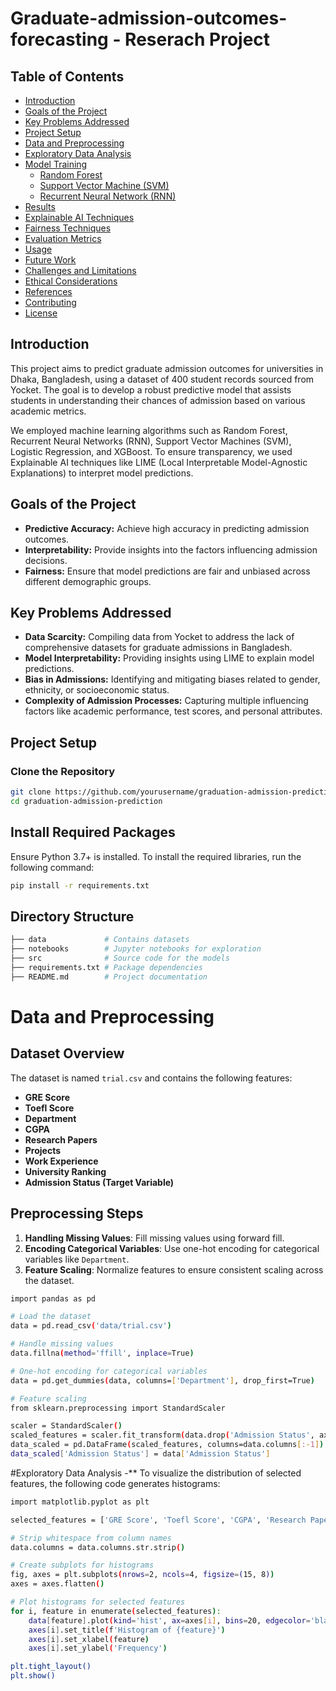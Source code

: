# Graduate-admission-outcomes-forecasting - Reserach Project



## Table of Contents
- [Introduction](#introduction)
- [Goals of the Project](#goals-of-the-project)
- [Key Problems Addressed](#key-problems-addressed)
- [Project Setup](#project-setup)
- [Data and Preprocessing](#data-and-preprocessing)
- [Exploratory Data Analysis](#exploratory-data-analysis)
- [Model Training](#model-training)
  - [Random Forest](#random-forest)
  - [Support Vector Machine (SVM)](#support-vector-machine-svm)
  - [Recurrent Neural Network (RNN)](#recurrent-neural-network-rnn)
- [Results](#results)
- [Explainable AI Techniques](#explainable-ai-techniques)
- [Fairness Techniques](#fairness-techniques)
- [Evaluation Metrics](#evaluation-metrics)
- [Usage](#usage)
- [Future Work](#future-work)
- [Challenges and Limitations](#challenges-and-limitations)
- [Ethical Considerations](#ethical-considerations)
- [References](#references)
- [Contributing](#contributing)
- [License](#license)

## Introduction

This project aims to predict graduate admission outcomes for universities in Dhaka, Bangladesh, using a dataset of 400 student records sourced from Yocket. The goal is to develop a robust predictive model that assists students in understanding their chances of admission based on various academic metrics.

We employed machine learning algorithms such as Random Forest, Recurrent Neural Networks (RNN), Support Vector Machines (SVM), Logistic Regression, and XGBoost. To ensure transparency, we used Explainable AI techniques like LIME (Local Interpretable Model-Agnostic Explanations) to interpret model predictions.

## Goals of the Project
- **Predictive Accuracy:** Achieve high accuracy in predicting admission outcomes.
- **Interpretability:** Provide insights into the factors influencing admission decisions.
- **Fairness:** Ensure that model predictions are fair and unbiased across different demographic groups.

## Key Problems Addressed
- **Data Scarcity:** Compiling data from Yocket to address the lack of comprehensive datasets for graduate admissions in Bangladesh.
- **Model Interpretability:** Providing insights using LIME to explain model predictions.
- **Bias in Admissions:** Identifying and mitigating biases related to gender, ethnicity, or socioeconomic status.
- **Complexity of Admission Processes:** Capturing multiple influencing factors like academic performance, test scores, and personal attributes.

## Project Setup

### Clone the Repository
```bash
git clone https://github.com/yourusername/graduation-admission-prediction.git
cd graduation-admission-prediction
```

## Install Required Packages
Ensure Python 3.7+ is installed. To install the required libraries, run the following command:

```bash
pip install -r requirements.txt
```
## Directory Structure
```bash
├── data             # Contains datasets
├── notebooks        # Jupyter notebooks for exploration
├── src              # Source code for the models
├── requirements.txt # Package dependencies
├── README.md        # Project documentation
```

# Data and Preprocessing

## Dataset Overview
The dataset is named `trial.csv` and contains the following features:

- **GRE Score**
- **Toefl Score**
- **Department**
- **CGPA**
- **Research Papers**
- **Projects**
- **Work Experience**
- **University Ranking**
- **Admission Status (Target Variable)**

## Preprocessing Steps

1. **Handling Missing Values**: Fill missing values using forward fill.
2. **Encoding Categorical Variables**: Use one-hot encoding for categorical variables like `Department`.
3. **Feature Scaling**: Normalize features to ensure consistent scaling across the dataset.
```bash
import pandas as pd

# Load the dataset
data = pd.read_csv('data/trial.csv')

# Handle missing values
data.fillna(method='ffill', inplace=True)

# One-hot encoding for categorical variables
data = pd.get_dummies(data, columns=['Department'], drop_first=True)

# Feature scaling
from sklearn.preprocessing import StandardScaler

scaler = StandardScaler()
scaled_features = scaler.fit_transform(data.drop('Admission Status', axis=1))
data_scaled = pd.DataFrame(scaled_features, columns=data.columns[:-1])
data_scaled['Admission Status'] = data['Admission Status']

```
#Exploratory Data Analysis
-** To visualize the distribution of selected features, the following code generates histograms:

```bash
import matplotlib.pyplot as plt

selected_features = ['GRE Score', 'Toefl Score', 'CGPA', 'Research Papers', 'Projects', 'Work Experience', 'University Ranking']

# Strip whitespace from column names
data.columns = data.columns.str.strip()

# Create subplots for histograms
fig, axes = plt.subplots(nrows=2, ncols=4, figsize=(15, 8))
axes = axes.flatten()

# Plot histograms for selected features
for i, feature in enumerate(selected_features):
    data[feature].plot(kind='hist', ax=axes[i], bins=20, edgecolor='black', color='skyblue')
    axes[i].set_title(f'Histogram of {feature}')
    axes[i].set_xlabel(feature)
    axes[i].set_ylabel('Frequency')

plt.tight_layout()
plt.show()

```




